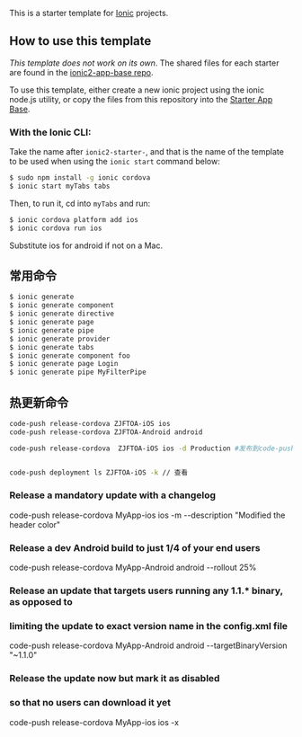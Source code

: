 This is a starter template for [Ionic](http://ionicframework.com/docs/) projects.

## How to use this template

*This template does not work on its own*. The shared files for each starter are found in the [ionic2-app-base repo](https://github.com/ionic-team/ionic2-app-base).

To use this template, either create a new ionic project using the ionic node.js utility, or copy the files from this repository into the [Starter App Base](https://github.com/ionic-team/ionic2-app-base).

### With the Ionic CLI:

Take the name after `ionic2-starter-`, and that is the name of the template to be used when using the `ionic start` command below:

```bash
$ sudo npm install -g ionic cordova
$ ionic start myTabs tabs
```

Then, to run it, cd into `myTabs` and run:

```bash
$ ionic cordova platform add ios
$ ionic cordova run ios
```

Substitute ios for android if not on a Mac.

## 常用命令
```bash
$ ionic generate 
$ ionic generate component
$ ionic generate directive
$ ionic generate page
$ ionic generate pipe
$ ionic generate provider
$ ionic generate tabs
$ ionic generate component foo
$ ionic generate page Login
$ ionic generate pipe MyFilterPipe
```

## 热更新命令
```bash
code-push release-cordova ZJFTOA-iOS ios
code-push release-cordova ZJFTOA-Android android

code-push release-cordova  ZJFTOA-iOS ios -d Production #发布到code-push-server ios


code-push deployment ls ZJFTOA-iOS -k // 查看
```

### Release a mandatory update with a changelog
code-push release-cordova MyApp-ios ios -m --description "Modified the header color"

### Release a dev Android build to just 1/4 of your end users
code-push release-cordova MyApp-Android android --rollout 25%

### Release an update that targets users running any 1.1.* binary, as opposed to
### limiting the update to exact version name in the config.xml file
code-push release-cordova MyApp-Android android --targetBinaryVersion "~1.1.0"

### Release the update now but mark it as disabled
### so that no users can download it yet
code-push release-cordova MyApp-ios ios -x


